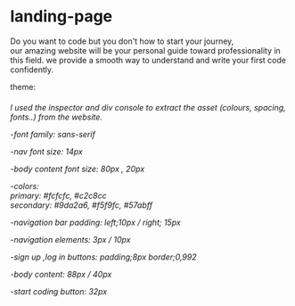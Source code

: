 # landing-page<br>

Do you want to code but you don't how to start your journey,<br> our amazing website will be your personal guide toward professionality in this field. we provide a smooth way to understand and write your first code confidently. 









theme:<h6>
I used the  inspector and div console to extract the asset  (colours, spacing, fonts..) from the website.
 
-font family: 
 sans-serif 

-nav font size: 
  14px

-body content font size: 
  80px , 20px

-colors:<br>
  primary:  #fcfcfc,  #c2c8cc<br>
  secondary: #9da2a6,  #f5f9fc,  #57abff <br>
  

-navigation bar padding:
  left;10px / right; 15px

-navigation elements:
  3px / 10px

-sign up ,log in buttons: 
  padding;8px
  border;0,992

-body content:
  88px / 40px

-start coding button:
  32px
